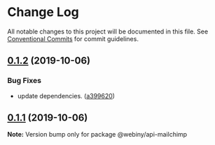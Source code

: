 # Change Log

All notable changes to this project will be documented in this file.
See [Conventional Commits](https://conventionalcommits.org) for commit guidelines.

## [0.1.2](https://github.com/webiny/webiny-js/compare/@webiny/api-mailchimp@0.1.1...@webiny/api-mailchimp@0.1.2) (2019-10-06)


### Bug Fixes

* update dependencies. ([a399620](https://github.com/webiny/webiny-js/commit/a399620))





## [0.1.1](https://github.com/webiny/webiny-js/compare/@webiny/api-mailchimp@0.1.0...@webiny/api-mailchimp@0.1.1) (2019-10-06)

**Note:** Version bump only for package @webiny/api-mailchimp
